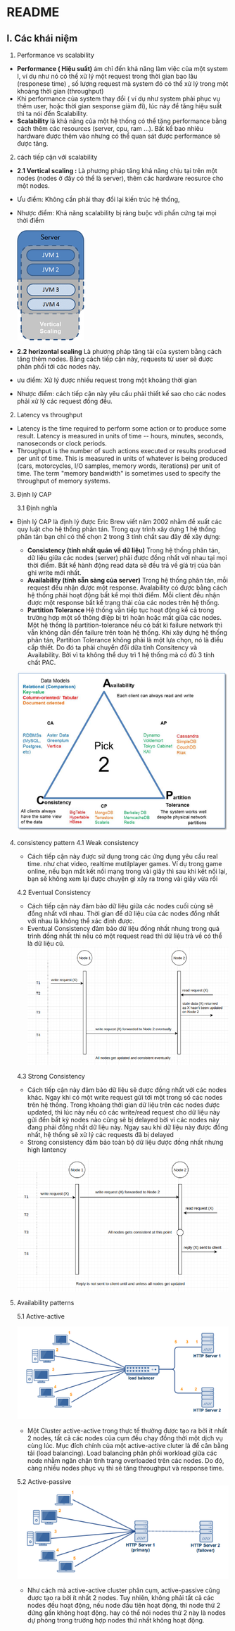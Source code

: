 # README
## I. Các khái niệm
1. Performance vs scalability
- <b>Performance ( Hiệu suất) </b> ám chỉ đến khả năng làm việc của một system I, ví dụ như nó có thể xử lý một request trong thời gian bao lâu (responese time) , số lượng request mà system đó có thể xử lý trong một khoảng thời gian (throughput)
-  Khi performance của system thay đổi ( ví dụ như system phải phục vụ thêm user, hoặc thời gian sesponse giảm đi), lúc này để tăng hiệu suất  thì ta nói đến Scalability.
- <b>Scalability </b> là khả năng của một hệ thống có thể tăng performance bằng cách thêm các resources (server, cpu, ram  ...). Bất kể bao nhiêu hardware được thêm vào nhưng có thể quan sát được performance sẽ được tăng.

 2. cách tiếp cận với scalability

- <b>2.1 Vertical scaling : </b> Là phương pháp tăng khả năng chịu tại trên một nodes (nodes ở đây có thể là server), thêm các hardware reosurce cho một nodes. 
-   Ưu điểm: Không cần phải thay đổi lại kiến trúc hệ thống, 
-  Nhược điểm: Khả năng scalability bị ràng buộc với phần cứng tại mọi thời điểm

    ![image](images/verticalscaling.png)

- <b> 2.2 horizontal scaling</b> Là phương pháp tăng tải của system bằng cách tăng thêm nodes. Bằng cách tiếp cận này, requests từ user sẽ được phân phối tới các nodes này. 
- ưu điểm: Xử lý được nhiều request trong một khoảng thời gian 
- Nhược điểm: cách tiếp cận này yêu cầu phải thiết kế sao cho các nodes phải xử lý các request đồng đều.
2. Latency vs throughput
- Latency is the time required to perform some action or to produce some result. Latency is measured in units of time -- hours, minutes, seconds, nanoseconds or clock periods. 
- Throughput is the number of such actions executed or results produced per unit of time. This is measured in units of whatever is being produced (cars, motorcycles, I/O samples, memory words, iterations) per unit of time. The term "memory bandwidth" is sometimes used to specify the throughput of memory systems.
3. Định lý CAP

    3.1 Định nghĩa
- Định lý CAP là định lý được Eric Brew viết năm 2002 nhằm đề xuất các quy luật cho hệ thống phân tán. Trong quy trình xây dựng 1 hệ thống phân tán bạn chỉ có thể chọn 2 trong 3 tính chất sau đây để xây dựng:
    * <b>Consistency (tính nhất quán về dữ liệu)</b> Trong hệ thống phân tán, dữ liệu giữa các nodes (server) phải được đồng nhất với nhau tại mọi thời điểm. Bất kể hành động read data sẽ đều trả về gíá trị của bản ghi write mới nhất.
    * <b> Availability (tính sẵn sàng của server)</b> Trong hệ thống phân tán, mỗi request đều nhận được một response. Avalability có được bằng cách hệ thống phải hoạt động bất kể mọi thời điểm. Mỗi client đều nhận được một response bất kể trạng thái của các nodes trên hệ thống. 
    * <b>Partition Tolerance </b> Hệ thống vẫn tiếp tục hoạt động kể cả trong trường hợp một số thông điệp bị trì hoãn hoặc mất giữa các nodes. Một hệ thống là partition-tolerance  nếu có bất kì failure network thì vẫn  không dẫn đến failure trên toàn hệ thống. Khi xây dựng hệ thống phân tán, Partition Tolerance không phải là một lựa chọn, nó là điều cấp thiết. Do đó ta phải chuyển đổi dữa tính Consitency và Availability. Bởi vì ta không thể duy trì 1 hệ thống mà có đủ 3 tính chất PAC.

    ![cap](images/cap.png)
4.  consistency pattern
    4.1 Weak consistency
    -  Cách tiếp cận này được sử dụng trong các ứng dụng yêu cầu real time. như chat video, realtime mutilplayer games. Ví dụ trong game online, nếu bạn mất kết nối mạng trong vài giây thì sau khi kết nối lại, bạn sẽ không xem lại được chuyện gì xảy ra trong vài giây vừa rồi 
     
    4.2 Eventual Consistency
    - Cách tiếp cận này đảm bảo dữ liệu giữa các nodes cuối cùng sẽ đồng nhất với nhau. Thời gian để dữ liệu của các nodes đồng nhất với nhau là không thể xác định được.
    - Eventual Consistency đảm bảo dữ liệu đồng nhất nhưng trong quá trình đồng nhất thì nếu có một request read thì dữ liệu trả về có thể là dữ liệu cũ.
    ![even](images/enconsist.png)
    
    4.3 Strong Consistency
    - Cách tiếp cận này đảm bảo dữ liệu sẽ được đồng nhất với các nodes khác. Ngay khi có một write request gửi tới một trong số các nodes trên hệ thống. Trong khoảng thời gian dữ liệu trên các nodes được updated,  thì lúc này nếu có các write/read request cho dữ liệu này gửi đến bất kỳ nodes nào cũng sẽ bị delayed bời vì các nodes này đang phải đồng nhất dữ liệu này. Ngay sau khi dữ liệu này được đồng nhất, hệ thống sẽ xử lý các requests đã bị delayed
    - Strong consistency đảm bảo toàn bộ dữ liệu được đồng nhất nhưng high lantency

    ![strong](images/strongconsist.png)

5. Availability patterns

    5.1 Active-active 

    ![1](images/active.webp)

    - Một Cluster active-active trong thực tế thường được tạo ra bởi ít nhất 2 nodes, tất cả các nodes của cụm đều chạy đồng thời một dịch vụ cùng lúc. Mục đích chính của một active-active cluter là để cân bằng tải (load balancing). Load balancing phân phối workload giữa các node nhằm ngăn chặn tình trạng overloaded trên các nodes. Do đó, càng nhiều nodes phục vụ thì sẽ tăng throughput và response time.

    5.2 Active-passive 
    ![1](images/passive.webp)
     
    - Như cách mà active-active cluster phân cụm, active-passive cũng được tạo ra bởi ít nhất 2 nodes. Tuy nhiên, không phải tất cả các nodes đều hoạt động, nếu node đầu tiên hoạt động, thì node thứ 2 đứng gần không hoạt động. hay có thể nói nodes thứ 2 này là nodes dự phòng trong trường hợp nodes thứ nhất không hoạt động. 